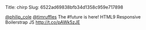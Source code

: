 Title: chirp
Slug: 6522ad69838bfb34d1358c959e717898

<a href="http://twitter.com/philip_cole">@philip_cole</a> <a href="http://twitter.com/timruffles">@timruffles</a> The #future is here! HTML9 Responsive Boilerstrap JS <a href="http://t.co/pAWk5zJE">http://t.co/pAWk5zJE</a>
